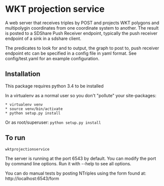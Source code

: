 WKT projection service
======================

A web server that receives triples by POST and projects WKT polygons and multipolygin coordinates from
one coordinate system to another. The result is posted to a SDShare Push Receiver endpoint, typically the push
receiver endpoint of a sink in a sdshare client.

The predicates to look for and to output, the graph to post to, push receiver endpoint etc can be
specified in a config file in yaml format. See config/test.yaml for an example configuration.

Installation
------------

This package requires python 3.4 to be installed

In a virtualenv as a normal user so you don't "pollute" your site-packages:
    
    * virtualenv venv
    * source venv/bin/activate
    * python setup.py install

Or as root/superuser: `python setup.py install`

To run
------

`wktprojectionservice`

The server is running at the port 6543 by default. You can modify the port by command line options.
Run it with --help to see all options.

You can do manual tests by posting NTriples using the form found at: http://localhost:6543/form
